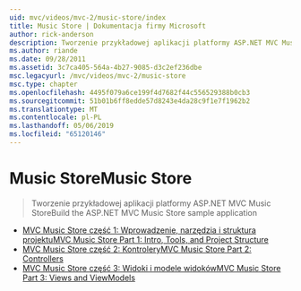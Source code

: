 ```yaml
---
uid: mvc/videos/mvc-2/music-store/index
title: Music Store | Dokumentacja firmy Microsoft
author: rick-anderson
description: Tworzenie przykładowej aplikacji platformy ASP.NET MVC Music Store
ms.author: riande
ms.date: 09/28/2011
ms.assetid: 3c7ca405-564a-4b27-9085-d3c2ef236dbe
msc.legacyurl: /mvc/videos/mvc-2/music-store
msc.type: chapter
ms.openlocfilehash: 4495f079a6ce199f4d7682f44c556529388b0cb3
ms.sourcegitcommit: 51b01b6ff8edde57d8243e4da28c9f1e7f1962b2
ms.translationtype: MT
ms.contentlocale: pl-PL
ms.lasthandoff: 05/06/2019
ms.locfileid: "65120146"
---
```

# <a name="music-store"></a><span data-ttu-id="4a66a-103">Music Store</span><span class="sxs-lookup"><span data-stu-id="4a66a-103">Music Store</span></span>

> <span data-ttu-id="4a66a-104">Tworzenie przykładowej aplikacji platformy ASP.NET MVC Music Store</span><span class="sxs-lookup"><span data-stu-id="4a66a-104">Build the ASP.NET MVC Music Store sample application</span></span>

- [<span data-ttu-id="4a66a-105">MVC Music Store część 1: Wprowadzenie, narzędzia i struktura projektu</span><span class="sxs-lookup"><span data-stu-id="4a66a-105">MVC Music Store Part 1: Intro, Tools, and Project Structure</span></span>](mvc-music-store-part-1-intro-tools-and-project-structure.md)
- [<span data-ttu-id="4a66a-106">MVC Music Store część 2: Kontrolery</span><span class="sxs-lookup"><span data-stu-id="4a66a-106">MVC Music Store Part 2: Controllers</span></span>](mvc-music-store-part-2-controllers.md)
- [<span data-ttu-id="4a66a-107">MVC Music Store część 3: Widoki i modele widoków</span><span class="sxs-lookup"><span data-stu-id="4a66a-107">MVC Music Store Part 3: Views and ViewModels</span></span>](mvc-music-store-part-3-views-and-viewmodels.md)
